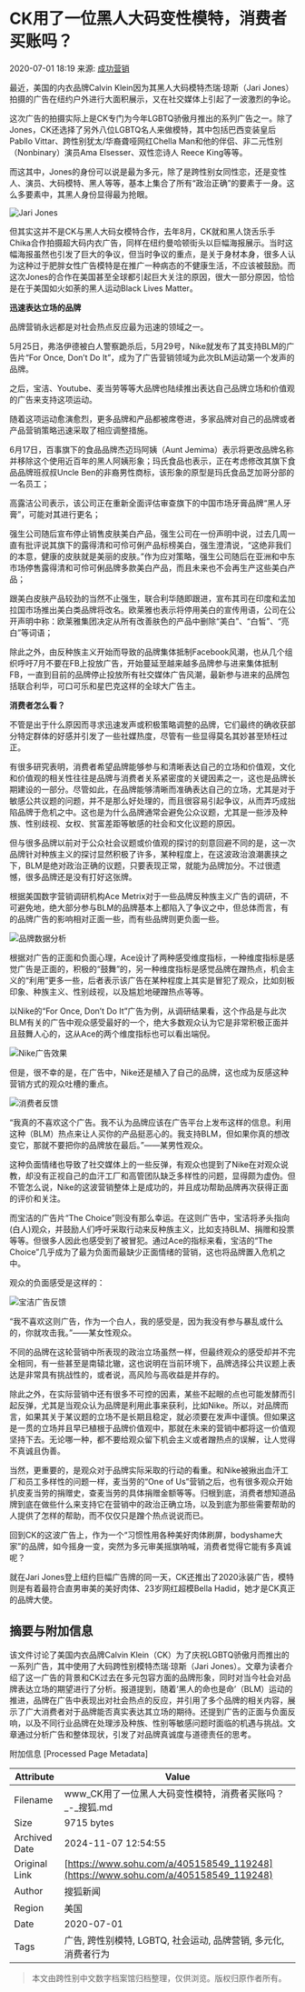 # CK用了一位黑人大码变性模特，消费者买账吗？

2020-07-01 18:19 来源: [成功营销](https://www.sohu.com/a/405158549_119248?spm=smpc.content-abroad.content.1.1730984062749akURzNE)

最近，美国的内衣品牌Calvin Klein因为其黑人大码模特杰瑞·琼斯（Jari Jones）拍摄的广告在纽约户外进行大面积展示，又在社交媒体上引起了一波激烈的争论。

这次广告的拍摄实际上是CK专门为今年LGBTQ骄傲月推出的系列广告之一。除了Jones，CK还选择了另外八位LGBTQ名人来做模特，其中包括巴西变装皇后Pabllo Vittar、跨性别犹太/华裔聋哑网红Chella Man和他的伴侣、非二元性别（Nonbinary）演员Ama Elsesser、双性恋诗人 Reece King等等。

而这其中，Jones的身份可以说是最为多元，除了是跨性别女同性恋，还是变性人、演员、大码模特、黑人等等，基本上集合了所有“政治正确”的要素于一身。这么多要素中，其黑人身份显得最为抢眼。

![Jari Jones](http://p8.itc.cn/images01/20200701/5efbfd65b3a247ec8275d84f030836c4.jpeg)

但其实这并不是CK与黑人大码女模特合作，去年8月，CK就和黑人饶舌乐手Chika合作拍摄超大码内衣广告，同样在纽约曼哈顿街头以巨幅海报展示。当时这幅海报虽然也引发了巨大的争议，但当时争议的重点，是关于身材本身，很多人认为这种过于肥胖女性广告模特是在推广一种病态的不健康生活，不应该被鼓励。而这次Jones的合作在美国甚至全球都引起巨大关注的原因，很大一部分原因，恰恰是在于美国如火如荼的黑人运动Black Lives Matter。

**迅速表达立场的品牌**

品牌营销永远都是对社会热点反应最为迅速的领域之一。

5月25日，弗洛伊德被白人警察跪杀后，5月29号，Nike就发布了其支持BLM的广告片“For Once, Don’t Do It”，成为了广告营销领域为此次BLM运动第一个发声的品牌。

之后，宝洁、Youtube、麦当劳等等大品牌也陆续推出表达自己品牌立场和价值观的广告来支持这项运动。

随着这项运动愈演愈烈，更多品牌和产品都被席卷进，多家品牌对自己的品牌或者产品营销策略迅速采取了相应调整措施。

6月17日，百事旗下的食品品牌杰迈玛阿姨（Aunt Jemima）表示将更改品牌名称并移除这个使用近百年的黑人阿姨形象；玛氏食品也表示，正在考虑修改其旗下食品品牌班叔叔Uncle Ben的非裔男性商标，该形象的原型是玛氏食品芝加哥分部的一名员工；

高露洁公司表示，该公司正在重新全面评估审查旗下的中国市场牙膏品牌“黑人牙膏”，可能对其进行更名；

强生公司随后宣布停止销售皮肤美白产品，强生公司在一份声明中说，过去几周一直有批评说其旗下的露得清和可伶可俐产品标榜美白，强生澄清说，“这绝非我们的本意，健康的皮肤就是美丽的皮肤。”作为应对策略，强生公司随后在亚洲和中东市场停售露得清和可伶可俐品牌多款美白产品，而且未来也不会再生产这些美白产品；

跟美白皮肤产品较劲的当然不止强生，联合利华随即跟进，宣布其司在印度和孟加拉国市场推出美白类品牌将改名。欧莱雅也表示将停用美白的宣传用语，公司在公开声明中称：欧莱雅集团决定从所有改善肤色的产品中删除“美白”、“白皙”、“亮白”等词语；

除此之外，由反种族主义开始而导致的品牌集体抵制Facebook风潮，也从几个组织呼吁7月不要在FB上投放广告，开始蔓延至越来越多品牌参与进来集体抵制FB，一直到目前的品牌停止投放所有社交媒体广告风潮，最新参与进来的品牌包括联合利华，可口可乐和星巴克这样的全球大广告主。

**消费者怎么看？**

不管是出于什么原因而寻求迅速发声或积极策略调整的品牌，它们最终的确收获部分特定群体的好感并引发了一些社媒热度，尽管有一些显得莫名其妙甚至矫枉过正。

有很多研究表明，消费者希望品牌能够参与和清晰表达自己的立场和价值观，文化和价值观的相关性往往是品牌与消费者关系紧密度的关键因素之一，这也是品牌长期建设的一部分。尽管如此，在品牌能够清晰而准确表达自己的立场，尤其是对于敏感公共议题的问题，并不是那么好处理的，而且很容易引起争议，从而弄巧成拙陷品牌于危机之中。这也是为什么品牌通常会避免公众议题，尤其是一些涉及种族、性别歧视、女权、贫富差距等敏感的社会和文化议题的原因。

但与很多品牌以前对于公众社会议题或价值观的探讨的刻意回避不同的是，这一次品牌针对种族主义的探讨显然积极了许多，某种程度上，在这波政治浪潮裹挟之下，BLM是绝对政治正确的议题，只要表现正常，就能为品牌加分。不过很遗憾，很多品牌还是没有打好这张牌。

根据美国数字营销调研机构Ace Metrix对于一些品牌反种族主义广告的调研，不可避免地，绝大部分参与BLM的品牌基本上都陷入了争议之中，但总体而言，有的品牌广告的影响相对正面一些，而有些品牌则更负面一些。

![品牌数据分析](http://p3.itc.cn/images01/20200701/0558c4488d9b4357b5cd3d2ecdf1b993.png)

根据对广告的正面和负面心理，Ace设计了两种感受维度指标，一种维度指标是感觉广告是正面的，积极的“鼓舞”的，另一种维度指标是感觉品牌在蹭热点，机会主义的“利用”更多一些，后者表示该广告在某种程度上其实是冒犯了观众，比如刻板印象、种族主义、性别歧视，以及尴尬地硬蹭热点等等。

以Nike的“For Once, Don’t Do It”广告为例，从调研结果看，这个作品是与此次BLM有关的广告中观众感受最好的一个，绝大多数观众认为它是非常积极正面并且鼓舞人心的，这从Ace的两个维度指标也可以看出端倪。

![Nike广告效果](http://p2.itc.cn/images01/20200701/df964abfcb8845b1af41551b6ab0ce72.png)

但是，很不幸的是，在广告中，Nike还是植入了自己的品牌，这也成为反感这种营销方式的观众吐槽的重点。

![消费者反馈](http://p2.itc.cn/images01/20200701/29c344e1957148dcbaa22ace7cc00dc2.png)

“我真的不喜欢这个广告。我不认为品牌应该在广告平台上发布这样的信息。利用这种（BLM）热点来让人买你的产品挺恶心的。我支持BLM，但如果你真的想改变它，那就不要把你的品牌放在最后。”——某男性观众。

这种负面情绪也导致了社交媒体上的一些反弹，有观众也提到了Nike在对观众说教，却没有正视自己的血汗工厂和高管团队缺乏多样性的问题，显得颇为虚伪。但不管怎么说，Nike的这波营销整体上是成功的，并且成功帮助品牌再次获得正面的评价和关注。

而宝洁的广告片“The Choice”则没有那么幸运。在这则广告中，宝洁将矛头指向(白人)观众，并鼓励人们呼吁采取行动来反种族主义，比如支持BLM、捐赠和投票等等。但很多人因此也感受到了被冒犯。通过Ace的指标来看，宝洁的“The Choice”几乎成为了最为负面而最缺少正面情绪的营销，这也将品牌置入危机之中。

观众的负面感受是这样的：

![宝洁广告反馈](http://p0.itc.cn/images01/20200701/b393646f6f4a455cab09f7cf2f62dee0.png)

“我不喜欢这则广告，作为一个白人，我的感受是，因为我没有参与暴乱或什么的，你就攻击我。”——某女性观众。

不同的品牌在这轮营销中所表现的政治立场虽然一样，但最终观众的感受却并不完全相同，有一些甚至是南辕北辙，这也说明在当前环境下，品牌选择公共议题上表达是非常具有挑战性的，或者说，高风险与高收益是并存的。

除此之外，在实际营销中还有很多不可控的因素，某些不起眼的点也可能发酵而引起反弹，尤其是当观众认为品牌是利用此事来获利，比如Nike。所以，对品牌而言，如果其关于某议题的立场不是长期且稳定，就必须要在发声中谨慎。但如果这是一贯的立场并且早已植根于品牌价值观中，那就在未来的营销中都将这一价值观坚持下去。无论哪一种，都不要给观众留下机会主义或者蹭热点的误解，让人觉得不真诚且伪善。

当然，更重要的，是观众对于品牌实际采取的行动的看重。和Nike被揪出血汗工厂和员工多样性的问题一样，麦当劳的“One of Us”营销之后，也有很多观众开始扒皮麦当劳的捐赠史，查麦当劳的具体捐赠金额等等。归根到底，消费者想知道品牌到底在做些什么来支持它在营销中的政治正确立场，以及到底为那些需要帮助的人提供了怎样的帮助，而不仅仅只是蹭个热点说说而已。

回到CK的这波广告上，作为一个“习惯性用各种美好肉体刷屏，bodyshame大家”的品牌，如今摇身一变，突然为多元审美摇旗呐喊，消费者觉得它能有多真诚呢？

就在Jari Jones登上纽约巨幅广告牌的同一天，CK还推出了2020泳装广告，模特则是有着最符合直男审美的美好肉体、23岁网红超模Bella Hadid，她才是CK真正的品牌大使。

## 摘要与附加信息

<!-- tcd_abstract -->
该文件讨论了美国内衣品牌Calvin Klein（CK）为了庆祝LGBTQ骄傲月而推出的一系列广告，其中使用了大码跨性别模特杰瑞·琼斯（Jari Jones）。文章为读者介绍了这一广告的背景和CK过去在多元包容方面的品牌形象，同时对当今社会对品牌表达立场的期望进行了分析。报道提到，随着‘黑人的命也是命’（BLM）运动的推进，品牌在广告中表现出对社会热点的反应，并引用了多个品牌的相关内容，展示了广大消费者对于品牌能否真实表达其立场的期待。还提到广告的正面与负面反响，以及不同行业品牌在处理涉及种族、性别等敏感问题时面临的机遇与挑战。文章通过分析广告和整体现状，引发了对品牌真诚度与道德责任的思考。
<!-- tcd_abstract_end -->

附加信息 [Processed Page Metadata]

| Attribute       | Value                                  |
|-----------------|----------------------------------------|
| Filename        | www_CK用了一位黑人大码变性模特，消费者买账吗？_-_搜狐.md                             |
| Size            | 9715 bytes                           |
| Archived Date   | 2024-11-07 12:54:55                             |
| Original Link   | [https://www.sohu.com/a/405158549_119248](https://www.sohu.com/a/405158549_119248)                       |
| Author          | 搜狐新闻                               |
| Region          | 美国                               |
| Date            | 2020-07-01                                 |
| Tags            | 广告, 跨性别模特, LGBTQ, 社会运动, 品牌营销, 多元化, 消费者行为                                 |
>
> 本文由跨性别中文数字档案馆归档整理，仅供浏览。版权归原作者所有。
>